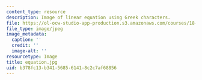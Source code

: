 ```yaml
---
content_type: resource
description: Image of linear equation using Greek characters.
file: https://ol-ocw-studio-app-production.s3.amazonaws.com/courses/18-156-differential-analysis-spring-2004/b378fc13b341568561418c2c7af68856_equation.jpg
file_type: image/jpeg
image_metadata:
  caption: ''
  credit: ''
  image-alt: ''
resourcetype: Image
title: equation.jpg
uid: b378fc13-b341-5685-6141-8c2c7af68856
---
```

